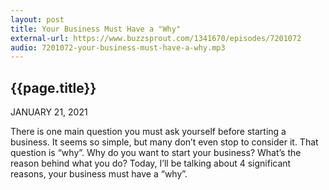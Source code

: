 ```yaml
---
layout: post
title: Your Business Must Have a "Why"
external-url: https://www.buzzsprout.com/1341670/episodes/7201072
audio: 7201072-your-business-must-have-a-why.mp3
---
```


## {{page.title}}

JANUARY 21, 2021

There is one main question you must ask yourself before starting a business. It seems so simple, but many don’t even stop to consider it. That question is “why”. Why do you want to start your business? What’s the reason behind what you do? Today, I’ll be talking about 4 significant reasons, your business must have a “why”.
